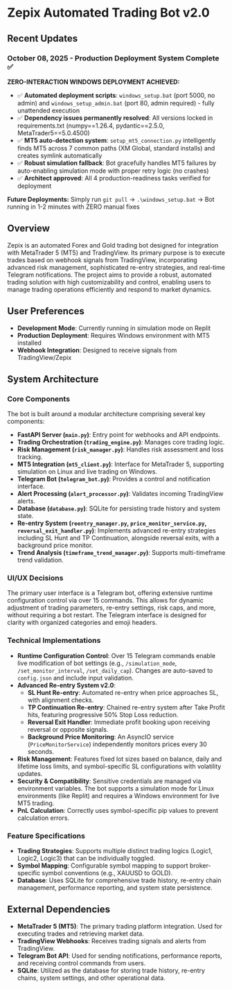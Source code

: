 # Zepix Automated Trading Bot v2.0

## Recent Updates

### October 08, 2025 - Production Deployment System Complete ✅
**ZERO-INTERACTION WINDOWS DEPLOYMENT ACHIEVED:**
- ✅ **Automated deployment scripts**: `windows_setup.bat` (port 5000, no admin) and `windows_setup_admin.bat` (port 80, admin required) - fully unattended execution
- ✅ **Dependency issues permanently resolved**: All versions locked in requirements.txt (numpy==1.26.4, pydantic==2.5.0, MetaTrader5==5.0.4500)
- ✅ **MT5 auto-detection system**: `setup_mt5_connection.py` intelligently finds MT5 across 7 common paths (XM Global, standard installs) and creates symlink automatically
- ✅ **Robust simulation fallback**: Bot gracefully handles MT5 failures by auto-enabling simulation mode with proper retry logic (no crashes)
- ✅ **Architect approved**: All 4 production-readiness tasks verified for deployment

**Future Deployments:** Simply run `git pull` → `.\windows_setup.bat` → Bot running in 1-2 minutes with ZERO manual fixes

## Overview
Zepix is an automated Forex and Gold trading bot designed for integration with MetaTrader 5 (MT5) and TradingView. Its primary purpose is to execute trades based on webhook signals from TradingView, incorporating advanced risk management, sophisticated re-entry strategies, and real-time Telegram notifications. The project aims to provide a robust, automated trading solution with high customizability and control, enabling users to manage trading operations efficiently and respond to market dynamics.

## User Preferences
- **Development Mode**: Currently running in simulation mode on Replit
- **Production Deployment**: Requires Windows environment with MT5 installed
- **Webhook Integration**: Designed to receive signals from TradingView/Zepix

## System Architecture

### Core Components
The bot is built around a modular architecture comprising several key components:
- **FastAPI Server (`main.py`)**: Entry point for webhooks and API endpoints.
- **Trading Orchestration (`trading_engine.py`)**: Manages core trading logic.
- **Risk Management (`risk_manager.py`)**: Handles risk assessment and loss tracking.
- **MT5 Integration (`mt5_client.py`)**: Interface for MetaTrader 5, supporting simulation on Linux and live trading on Windows.
- **Telegram Bot (`telegram_bot.py`)**: Provides a control and notification interface.
- **Alert Processing (`alert_processor.py`)**: Validates incoming TradingView alerts.
- **Database (`database.py`)**: SQLite for persisting trade history and system state.
- **Re-entry System (`reentry_manager.py`, `price_monitor_service.py`, `reversal_exit_handler.py`)**: Implements advanced re-entry strategies including SL Hunt and TP Continuation, alongside reversal exits, with a background price monitor.
- **Trend Analysis (`timeframe_trend_manager.py`)**: Supports multi-timeframe trend validation.

### UI/UX Decisions
The primary user interface is a Telegram bot, offering extensive runtime configuration control via over 15 commands. This allows for dynamic adjustment of trading parameters, re-entry settings, risk caps, and more, without requiring a bot restart. The Telegram interface is designed for clarity with organized categories and emoji headers.

### Technical Implementations
- **Runtime Configuration Control**: Over 15 Telegram commands enable live modification of bot settings (e.g., `/simulation_mode`, `/set_monitor_interval`, `/set_daily_cap`). Changes are auto-saved to `config.json` and include input validation.
- **Advanced Re-entry System v2.0**:
    - **SL Hunt Re-entry**: Automated re-entry when price approaches SL, with alignment checks.
    - **TP Continuation Re-entry**: Chained re-entry system after Take Profit hits, featuring progressive 50% Stop Loss reduction.
    - **Reversal Exit Handler**: Immediate profit booking upon receiving reversal or opposite signals.
    - **Background Price Monitoring**: An AsyncIO service (`PriceMonitorService`) independently monitors prices every 30 seconds.
- **Risk Management**: Features fixed lot sizes based on balance, daily and lifetime loss limits, and symbol-specific SL configurations with volatility updates.
- **Security & Compatibility**: Sensitive credentials are managed via environment variables. The bot supports a simulation mode for Linux environments (like Replit) and requires a Windows environment for live MT5 trading.
- **PnL Calculation**: Correctly uses symbol-specific pip values to prevent calculation errors.

### Feature Specifications
- **Trading Strategies**: Supports multiple distinct trading logics (Logic1, Logic2, Logic3) that can be individually toggled.
- **Symbol Mapping**: Configurable symbol mapping to support broker-specific symbol conventions (e.g., XAUUSD to GOLD).
- **Database**: Uses SQLite for comprehensive trade history, re-entry chain management, performance reporting, and system state persistence.

## External Dependencies

- **MetaTrader 5 (MT5)**: The primary trading platform integration. Used for executing trades and retrieving market data.
- **TradingView Webhooks**: Receives trading signals and alerts from TradingView.
- **Telegram Bot API**: Used for sending notifications, performance reports, and receiving control commands from users.
- **SQLite**: Utilized as the database for storing trade history, re-entry chains, system settings, and other operational data.